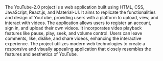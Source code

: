 The YouTube-2.0 project is a web application built using HTML, CSS, JavaScript, React.js, and Material-UI. It aims to replicate the functionalities and design of YouTube, providing users with a platform to upload, view, and interact with videos. The application allows users to register an account, sign in, and upload their own videos. It incorporates video playback features like pause, play, seek, and volume control. Users can leave comments, like, dislike, and share videos, enhancing the interactive experience. The project utilizes modern web technologies to create a responsive and visually appealing application that closely resembles the features and aesthetics of YouTube.
